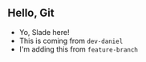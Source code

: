 ## Hello, Git

- Yo, Slade here!
- This is coming from `dev-daniel`
- I'm adding this from `feature-branch`